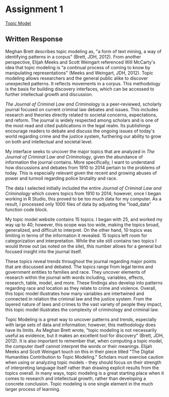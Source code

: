 # Assignment 1

[Topic Model](https://emilysong15.github.io/dh-topic-models/)

## Written Response

Meghan Brett describes topic modeling as, "a form of text mining, a way of identifying patterns in a corpus" (Brett, JDH, 2012). From another perspective, Elijah Meeks and Scott Weingart referenced Will McCarty's idea that topic modeling is “a continual process of coming to know by manipulating representations" (Meeks and Weingart, JDH, 2012). Topic modeling allows researchers and the general public alike to discover unexpected patterns. It reflects movements in a corpus. This methodology is the basis for building discovery interfaces, which can be accessed to further intellectual growth and discussion. 

*The Journal of Criminal Law and Criminology* is a peer-reviewed, scholarly journal focused on current criminal law debates and issues. This includes research and theories directly related to societal concerns, expectations, and reform. The journal is widely respected among scholars and is one of the most read and cited publications in the legal realm. Its publishings encourage readers to debate and discuss the ongoing issues of today's world regarding crime and the justice system, furthering our ability to grow on both and intellectual and societal level. 

My interface seeks to uncover the major topics that are analyzed in *The Journal of Criminal Law and Criminology*, given the abundance of information the journal contains. More specifically, I want to understand how discussions and debates from 1910 to 2014 pertain to the problems of today. This is especially relevant given the recent and growing abuses of power and turmoil regarding police brutality and race. 

The data I selected initially included the entire *Journal of Criminal Law and Criminology* which covers topics from 1910 to 2014; however, once I began working in R Studio, this proved to be too much data for my computer. As a result, I processed only 1000 files of data by adjusting the "load_data" function code block. 

My topic model website contains 15 topics. I began with 25, and worked my way up to 40; however, this scope was too wide, making the topics broad, generalized, and difficult to interpret. On the other hand, 10 topics was limiting in terms of the information it revealed. 15 topics left room for categorization and interpretation. While the site still contains two topics I would throw out (as noted on the site), this number allows for a general but focused insight into the journal itself. 

These topics reveal trends throughout the journal regarding major points that are discussed and debated. The topics range from legal terms and government entities to families and race. They uncover elements of research within the journal with words including, variables, effects, research, table, model, and more. These findings also develop into patterns regarding race and location as they relate to crime and violence. Overall, this topic model illustrates how many variables are intertwined and connected in relation the criminal law and the justice system. From the layered nature of laws and crimes to the vast variety of people they impact, this topic model illustrates the complexity of criminology and criminal law.

Topic Modeling is a great way to uncover patterns and trends, especially with large sets of data and information; however, this methodology does have its limits. As Meghan Brett wrote, "topic modeling is not necessarily useful as evidence, but it makes an excellent tool for discovery" (Brett, JDH, 2012).  It is also important to remember that, when computing a topic model, the computer itself cannot interpret the words or their meanings. Elijah Meeks and Scott Weingart touch on this in their piece titled "The Digital Humanities Contribution to Topic Modeling." Scholars must exercise caution when using or analyzing topic models - they should focus on their strength of interpreting language itself rather than drawing explicit results from the topics overall. In many ways, topic modeling is a great starting place when it comes to research and intellectual growth, rather than developing a concrete conclusion. Topic modeling is one single element in the much larger process of learning. 
